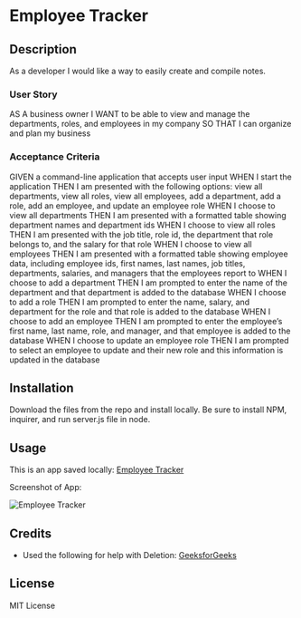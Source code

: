 # Employee Tracker

## Description

As a developer I would like a way to easily create and compile notes.

### User Story

AS A business owner
I WANT to be able to view and manage the departments, roles, and employees in my company
SO THAT I can organize and plan my business

### Acceptance Criteria

GIVEN a command-line application that accepts user input
WHEN I start the application
THEN I am presented with the following options: view all departments, view all roles, view all employees, add a department, add a role, add an employee, and update an employee role
WHEN I choose to view all departments
THEN I am presented with a formatted table showing department names and department ids
WHEN I choose to view all roles
THEN I am presented with the job title, role id, the department that role belongs to, and the salary for that role
WHEN I choose to view all employees
THEN I am presented with a formatted table showing employee data, including employee ids, first names, last names, job titles, departments, salaries, and managers that the employees report to
WHEN I choose to add a department
THEN I am prompted to enter the name of the department and that department is added to the database
WHEN I choose to add a role
THEN I am prompted to enter the name, salary, and department for the role and that role is added to the database
WHEN I choose to add an employee
THEN I am prompted to enter the employee’s first name, last name, role, and manager, and that employee is added to the database
WHEN I choose to update an employee role
THEN I am prompted to select an employee to update and their new role and this information is updated in the database

## Installation

Download the files from the repo and install locally. Be sure to install NPM, inquirer, and run server.js file in node.

## Usage

This is an app saved locally: [Employee Tracker](https://hidden-hollows-74969-d62c2e890e5e.herokuapp.com/)

Screenshot of App: 

![Employee Tracker](/svg-logo.png "Employee Tracker")

## Credits

* Used the following for help with Deletion: [GeeksforGeeks](https://www.geeksforgeeks.org/express-js-app-delete-function/)


## License

MIT License
